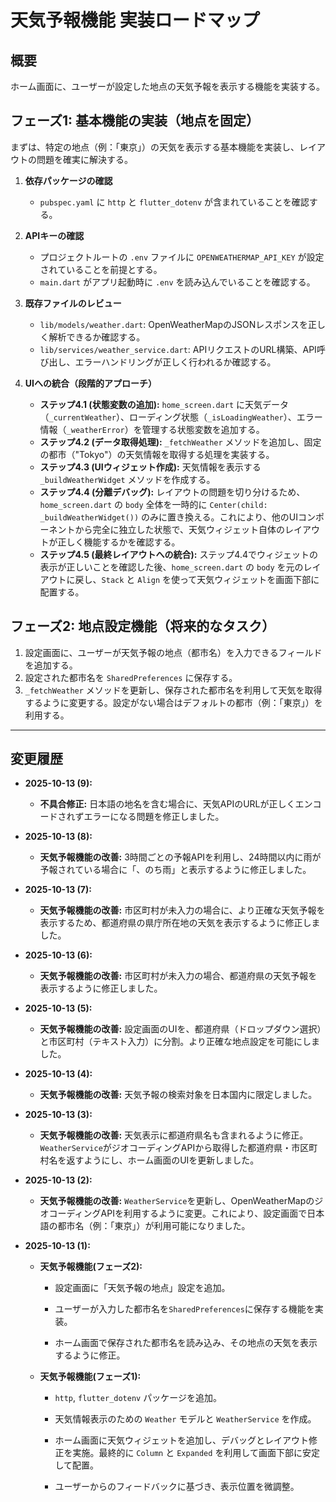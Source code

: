 # 天気予報機能 実装ロードマップ

## 概要

ホーム画面に、ユーザーが設定した地点の天気予報を表示する機能を実装する。

## フェーズ1: 基本機能の実装（地点を固定）

まずは、特定の地点（例：「東京」）の天気を表示する基本機能を実装し、レイアウトの問題を確実に解決する。

1.  **依存パッケージの確認**
    -   `pubspec.yaml` に `http` と `flutter_dotenv` が含まれていることを確認する。

2.  **APIキーの確認**
    -   プロジェクトルートの `.env` ファイルに `OPENWEATHERMAP_API_KEY` が設定されていることを前提とする。
    -   `main.dart` がアプリ起動時に `.env` を読み込んでいることを確認する。

3.  **既存ファイルのレビュー**
    -   `lib/models/weather.dart`: OpenWeatherMapのJSONレスポンスを正しく解析できるか確認する。
    -   `lib/services/weather_service.dart`: APIリクエストのURL構築、API呼び出し、エラーハンドリングが正しく行われるか確認する。

4.  **UIへの統合（段階的アプローチ）**
    -   **ステップ4.1 (状態変数の追加):** `home_screen.dart` に天気データ（`_currentWeather`）、ローディング状態（`_isLoadingWeather`）、エラー情報（`_weatherError`）を管理する状態変数を追加する。
    -   **ステップ4.2 (データ取得処理):** `_fetchWeather` メソッドを追加し、固定の都市（"Tokyo"）の天気情報を取得する処理を実装する。
    -   **ステップ4.3 (UIウィジェット作成):** 天気情報を表示する `_buildWeatherWidget` メソッドを作成する。
    -   **ステップ4.4 (分離デバッグ):** レイアウトの問題を切り分けるため、`home_screen.dart` の `body` 全体を一時的に `Center(child: _buildWeatherWidget())` のみに置き換える。これにより、他のUIコンポーネントから完全に独立した状態で、天気ウィジェット自体のレイアウトが正しく機能するかを確認する。
    -   **ステップ4.5 (最終レイアウトへの統合):** ステップ4.4でウィジェットの表示が正しいことを確認した後、`home_screen.dart` の `body` を元のレイアウトに戻し、`Stack` と `Align` を使って天気ウィジェットを画面下部に配置する。

## フェーズ2: 地点設定機能（将来的なタスク）

1.  設定画面に、ユーザーが天気予報の地点（都市名）を入力できるフィールドを追加する。
2.  設定された都市名を `SharedPreferences` に保存する。
3.  `_fetchWeather` メソッドを更新し、保存された都市名を利用して天気を取得するように変更する。設定がない場合はデフォルトの都市（例：「東京」）を利用する。

---

## 変更履歴



- **2025-10-13 (9):**

  - **不具合修正:** 日本語の地名を含む場合に、天気APIのURLが正しくエンコードされずエラーになる問題を修正しました。

- **2025-10-13 (8):**

  - **天気予報機能の改善:** 3時間ごとの予報APIを利用し、24時間以内に雨が予報されている場合に「、のち雨」と表示するように修正しました。

- **2025-10-13 (7):**

  - **天気予報機能の改善:** 市区町村が未入力の場合に、より正確な天気予報を表示するため、都道府県の県庁所在地の天気を表示するように修正しました。

- **2025-10-13 (6):**

  - **天気予報機能の改善:** 市区町村が未入力の場合、都道府県の天気予報を表示するように修正しました。

- **2025-10-13 (5):**

  - **天気予報機能の改善:** 設定画面のUIを、都道府県（ドロップダウン選択）と市区町村（テキスト入力）に分割。より正確な地点設定を可能にしました。

- **2025-10-13 (4):**

  - **天気予報機能の改善:** 天気予報の検索対象を日本国内に限定しました。

- **2025-10-13 (3):**

  - **天気予報機能の改善:** 天気表示に都道府県名も含まれるように修正。`WeatherService`がジオコーディングAPIから取得した都道府県・市区町村名を返すようにし、ホーム画面のUIを更新しました。

- **2025-10-13 (2):**

  - **天気予報機能の改善:** `WeatherService`を更新し、OpenWeatherMapのジオコーディングAPIを利用するように変更。これにより、設定画面で日本語の都市名（例：「東京」）が利用可能になりました。

- **2025-10-13 (1):**

  - **天気予報機能(フェーズ2):**

    - 設定画面に「天気予報の地点」設定を追加。

    - ユーザーが入力した都市名を`SharedPreferences`に保存する機能を実装。

    - ホーム画面で保存された都市名を読み込み、その地点の天気を表示するように修正。

  - **天気予報機能(フェーズ1):**

    - `http`, `flutter_dotenv` パッケージを追加。

    - 天気情報表示のための `Weather` モデルと `WeatherService` を作成。

    - ホーム画面に天気ウィジェットを追加し、デバッグとレイアウト修正を実施。最終的に `Column` と `Expanded` を利用して画面下部に安定して配置。

    - ユーザーからのフィードバックに基づき、表示位置を微調整。
















